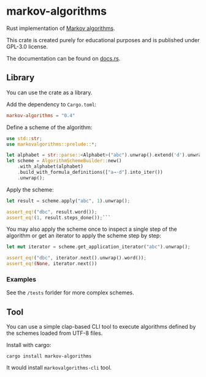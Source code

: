 # markov-algorithms
Rust implementation of [Markov algorithms](https://en.wikipedia.org/wiki/Markov_algorithm).

This crate is created purely for educational purposes and is published under GPL-3.0 license.

The documentation can be found on [docs.rs](https://docs.rs/markov-algorithms).

## Library
You can use the crate as a library.

Add the dependency to `Cargo.toml`:
```toml
markov-algorithms = "0.4"
```

Define a scheme of the algorithm:
```rust
use std::str;
use markovalgorithms::prelude::*;

let alphabet = str::parse::<Alphabet>("abc").unwrap().extend('d').unwrap();
let scheme = AlgorithmSchemeBuilder::new()
    .with_alphabet(alphabet)
    .build_with_formula_definitions(["a→⋅d"].into_iter())
    .unwrap();
```
Apply the scheme:
```rust
let result = scheme.apply("abc", 1).unwrap();

assert_eq!("dbc", result.word());
assert_eq!(1, result.steps_done());```
```
You may also apply the scheme once to inspect a single step of the algorithm or get an iterator to apply the scheme step by step:
```rust
let mut iterator = scheme.get_application_iterator("abc").unwrap();

assert_eq!("dbc", iterator.next().unwrap().word());
assert_eq!(None, iterator.next())
```

### Examples
See the `/tests` forlder for more complex schemes.

## Tool
You can use a simple clap-based CLI tool to execute algorithms defined by the schemes loaded from UTF-8 files.

Install with cargo:
```
cargo install markov-algorithms
```
It would install `markovalgorithms-cli` tool.
